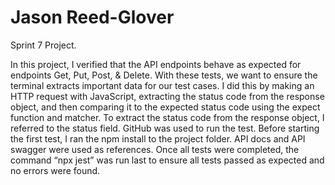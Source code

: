 # Jason Reed-Glover 
Sprint 7 Project. 

In this project, I verified that the API endpoints behave as expected for endpoints Get, Put, Post, & Delete. With these tests, we want to ensure the terminal extracts important data for our test cases. I did this by making an HTTP request with JavaScript, extracting the status code from the response object, and then comparing it to the expected status code using the expect function and matcher. To extract the status code from the response object, I referred to the status field. GitHub was used to run the test. Before starting the first test, I ran the npm install to the project folder. API docs and API swagger were used as references. Once all tests were completed, the command “npx jest” was run last to ensure all tests passed as expected and no errors were found.